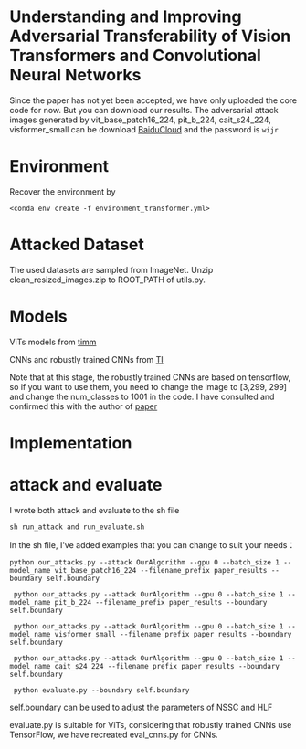 # Understanding and Improving Adversarial Transferability of Vision Transformers and Convolutional Neural Networks
Since the paper has not yet been accepted, we have only uploaded the core code for now. But you can download our results. The adversarial attack  images generated by vit_base_patch16_224, pit_b_224, cait_s24_224, visformer_small can be download  [BaiduCloud](https://pan.baidu.com/s/1OcbM2XebuX4q5LJLQwN4Lw)  and the password is `wijr`

# Environment
Recover the environment by

`<conda env create -f environment_transformer.yml>`

# Attacked Dataset
The used datasets are sampled from ImageNet. Unzip clean_resized_images.zip to ROOT_PATH of utils.py.

# Models

ViTs models from [timm](https://github.com/rwightman/pytorch-image-models)

CNNs and robustly trained CNNs from [TI](https://github.com/dongyp13/Translation-Invariant-Attacks)  

Note that at this stage, the robustly trained CNNs are based on tensorflow, so if you want to use them, you need to change the image to [3,299, 299] and change the num_classes to 1001 in the code.  I have consulted and confirmed this with the author of  [paper](https://ojs.aaai.org/index.php/AAAI/article/download/20169/19928)  

# Implementation

# attack and evaluate
I wrote both attack and evaluate to the sh file

`sh run_attack and run_evaluate.sh` 

In the sh file, I've added examples that you can change to suit your needs：

`python our_attacks.py --attack OurAlgorithm --gpu 0 --batch_size 1 --model_name vit_base_patch16_224 --filename_prefix paper_results --boundary self.boundary` 

` python our_attacks.py --attack OurAlgorithm --gpu 0 --batch_size 1 --model_name pit_b_224 --filename_prefix paper_results --boundary self.boundary` 

` python our_attacks.py --attack OurAlgorithm --gpu 0 --batch_size 1 --model_name visformer_small --filename_prefix paper_results --boundary self.boundary` 

` python our_attacks.py --attack OurAlgorithm --gpu 0 --batch_size 1 --model_name cait_s24_224 --filename_prefix paper_results --boundary self.boundary` 

` python evaluate.py --boundary self.boundary` 

self.boundary can be used to adjust the parameters of NSSC and HLF

evaluate.py is suitable for ViTs, considering that robustly trained CNNs use TensorFlow, we have recreated eval_cnns.py for CNNs. 





